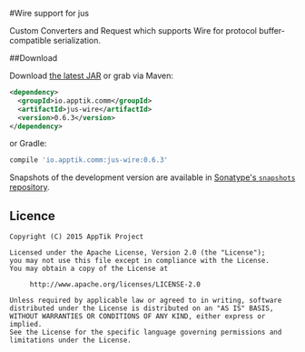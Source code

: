 #Wire support for jus

Custom Converters and Request which supports Wire for protocol buffer-compatible serialization.

##Download

Download [the latest JAR][mvn] or grab via Maven:
```xml
<dependency>
  <groupId>io.apptik.comm</groupId>
  <artifactId>jus-wire</artifactId>
  <version>0.6.3</version>
</dependency>
```
or Gradle:
```groovy
compile 'io.apptik.comm:jus-wire:0.6.3'
```

Snapshots of the development version are available in [Sonatype's `snapshots` repository][snap].


## Licence

    Copyright (C) 2015 AppTik Project

    Licensed under the Apache License, Version 2.0 (the "License");
    you may not use this file except in compliance with the License.
    You may obtain a copy of the License at

         http://www.apache.org/licenses/LICENSE-2.0

    Unless required by applicable law or agreed to in writing, software
    distributed under the License is distributed on an "AS IS" BASIS,
    WITHOUT WARRANTIES OR CONDITIONS OF ANY KIND, either express or implied.
    See the License for the specific language governing permissions and
    limitations under the License.

 [mvn]: https://search.maven.org/remote_content?g=io.apptik.comm&a=jus-wire&v=LATEST
 [snap]: https://oss.sonatype.org/content/repositories/releases/io/apptik/comm/
